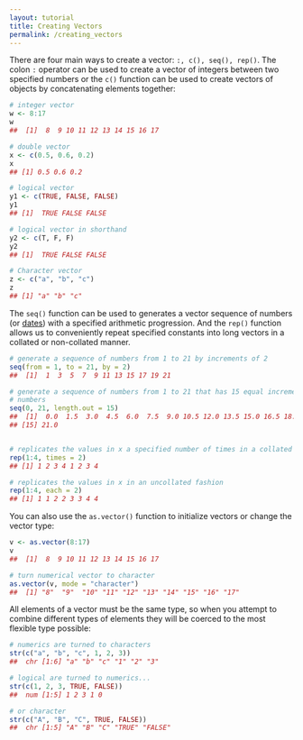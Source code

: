 ```yaml
---
layout: tutorial
title: Creating Vectors
permalink: /creating_vectors
---
```


There are four main ways to create a vector: `:, c(), seq(), rep()`. The colon `:` operator can be used to create a vector of integers between two specified numbers or the `c()` function can be used to create vectors of objects by concatenating elements together:


```r
# integer vector
w <- 8:17
w
##  [1]  8  9 10 11 12 13 14 15 16 17

# double vector
x <- c(0.5, 0.6, 0.2)
x
## [1] 0.5 0.6 0.2

# logical vector
y1 <- c(TRUE, FALSE, FALSE)
y1
## [1]  TRUE FALSE FALSE

# logical vector in shorthand
y2 <- c(T, F, F) 
y2
## [1]  TRUE FALSE FALSE

# Character vector
z <- c("a", "b", "c") 
z
## [1] "a" "b" "c"
```

The `seq()` function can be used to generates a vector sequence of numbers (or [dates](http://uc-r.github.io/date_sequences/)) with a specified arithmetic progression. And the `rep()` function allows us to conveniently repeat specified constants into long vectors in a collated or non-collated manner.


```r
# generate a sequence of numbers from 1 to 21 by increments of 2
seq(from = 1, to = 21, by = 2)             
##  [1]  1  3  5  7  9 11 13 15 17 19 21

# generate a sequence of numbers from 1 to 21 that has 15 equal incremented 
# numbers
seq(0, 21, length.out = 15)    
##  [1]  0.0  1.5  3.0  4.5  6.0  7.5  9.0 10.5 12.0 13.5 15.0 16.5 18.0 19.5
## [15] 21.0


# replicates the values in x a specified number of times in a collated fashion
rep(1:4, times = 2)   
## [1] 1 2 3 4 1 2 3 4

# replicates the values in x in an uncollated fashion
rep(1:4, each = 2)    
## [1] 1 1 2 2 3 3 4 4
```

You can also use the `as.vector()` function to initialize vectors or change the vector type:


```r
v <- as.vector(8:17)
v
##  [1]  8  9 10 11 12 13 14 15 16 17

# turn numerical vector to character
as.vector(v, mode = "character")
##  [1] "8"  "9"  "10" "11" "12" "13" "14" "15" "16" "17"
```

All elements of a vector must be the same type, so when you attempt to combine different types of elements they will be coerced to the most flexible type possible:


```r
# numerics are turned to characters
str(c("a", "b", "c", 1, 2, 3))
##  chr [1:6] "a" "b" "c" "1" "2" "3"

# logical are turned to numerics...
str(c(1, 2, 3, TRUE, FALSE))
##  num [1:5] 1 2 3 1 0

# or character
str(c("A", "B", "C", TRUE, FALSE))
##  chr [1:5] "A" "B" "C" "TRUE" "FALSE"
```
